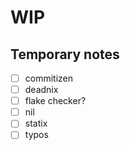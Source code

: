 # WIP

## Temporary notes
- [ ] commitizen
- [ ] deadnix
- [ ] flake checker?
- [ ] nil
- [ ] statix
- [ ] typos
